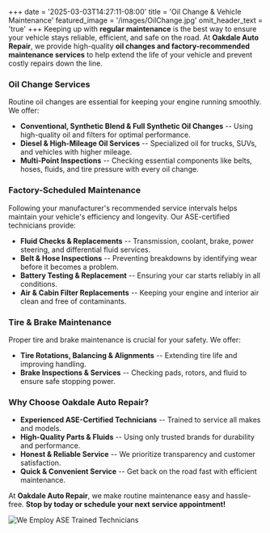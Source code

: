+++
date = '2025-03-03T14:27:11-08:00'
title = 'Oil Change & Vehicle Maintenance'
featured_image = '/images/OilChange.jpg'
omit_header_text = 'true'
+++
Keeping up with **regular maintenance** is the best way to ensure your vehicle stays reliable, efficient, and safe on the road. At **Oakdale Auto Repair**, we provide high-quality **oil changes and factory-recommended maintenance services** to help extend the life of your vehicle and prevent costly repairs down the line.

### **Oil Change Services**

Routine oil changes are essential for keeping your engine running smoothly. We offer:

-   **Conventional, Synthetic Blend & Full Synthetic Oil Changes** -- Using high-quality oil and filters for optimal performance.
-   **Diesel & High-Mileage Oil Services** -- Specialized oil for trucks, SUVs, and vehicles with higher mileage.
-   **Multi-Point Inspections** -- Checking essential components like belts, hoses, fluids, and tire pressure with every oil change.

### **Factory-Scheduled Maintenance**

Following your manufacturer's recommended service intervals helps maintain your vehicle's efficiency and longevity. Our ASE-certified technicians provide:

-   **Fluid Checks & Replacements** -- Transmission, coolant, brake, power steering, and differential fluid services.
-   **Belt & Hose Inspections** -- Preventing breakdowns by identifying wear before it becomes a problem.
-   **Battery Testing & Replacement** -- Ensuring your car starts reliably in all conditions.
-   **Air & Cabin Filter Replacements** -- Keeping your engine and interior air clean and free of contaminants.

### **Tire & Brake Maintenance**

Proper tire and brake maintenance is crucial for your safety. We offer:

-   **Tire Rotations, Balancing & Alignments** -- Extending tire life and improving handling.
-   **Brake Inspections & Services** -- Checking pads, rotors, and fluid to ensure safe stopping power.

### **Why Choose Oakdale Auto Repair?**

-   **Experienced ASE-Certified Technicians** -- Trained to service all makes and models.
-   **High-Quality Parts & Fluids** -- Using only trusted brands for durability and performance.
-   **Honest & Reliable Service** -- We prioritize transparency and customer satisfaction.
-   **Quick & Convenient Service** -- Get back on the road fast with efficient maintenance.

At **Oakdale Auto Repair**, we make routine maintenance easy and hassle-free. **Stop by today or schedule your next service appointment!**

![We Employ ASE Trained Technicians](/images/ICAR-ASE.png)
